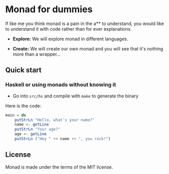 # Monad for dummies

If like me you think monad is a pain in the a** to understand, you
would like to understand it with code rather than for ever
explanations.

* **Explore:** We will explore monad in different languages.

* **Create:** We will create our own monad and you will see that it's nothing more than a wrapper...

## Quick start

### Haskell or using monads without knowing it

* Go into `src/hs` and compile with `make` to generate the binary

Here is the code:

```haskell
main = do  
    putStrLn "Hello, what's your name?"  
    name <- getLine  
    putStrLn "Your age?"  
    age <- getLine  
    putStrLn ("Hey " ++ name ++ ", you rock!")
```

## License

Monad is made under the terms of the MIT license.
